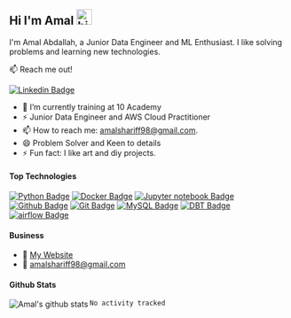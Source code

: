 ## Hi I'm Amal <img src="https://user-images.githubusercontent.com/1303154/88677602-1635ba80-d120-11ea-84d8-d263ba5fc3c0.gif" width="28px" height="28px" alt="hi">

I'm Amal Abdallah, a Junior Data Engineer and ML Enthusiast. I like solving problems and learning new technologies.

:mailbox: Reach me out!

[![Linkedin Badge](https://img.shields.io/badge/-Amal-0e76a8?style=flat&labelColor=0e76a8&logo=linkedin&logoColor=white)](https://www.linkedin.com/in/amal-abdallah-0b1a56150/) 


- 🔭 I’m currently training at 10 Academy
- ⚡ Junior Data Engineer and AWS Cloud Practitioner
- 📫 How to reach me: amalshariff98@gmail.com.
- 😄 Problem Solver and Keen to details
- ⚡ Fun fact: I like art and diy projects.

#### Top Technologies

<!-- TODO: Make technologies links takes you to repositories -->

[![Python Badge](https://img.shields.io/badge/-Python-F0DB4F?style=for-the-badge&labelColor=black&logo=python&logoColor=F0DB4F)](#)   [![Docker Badge](https://img.shields.io/badge/-Docker-007acc?style=for-the-badge&labelColor=black&logo=Docker&logoColor=007acc)](#)  [![Jupyter notebook Badge](https://img.shields.io/badge/-jupyter-FC6A03?style=for-the-badge&labelColor=black&logo=jupyter&logoColor=#FF4500)](#)  [![Github Badge](https://img.shields.io/badge/-github-white?style=for-the-badge&labelColor=black&logo=github&logoColor=#FF4500)](#)  [![Git Badge](https://img.shields.io/badge/-git-red?style=for-the-badge&labelColor=black&logo=git&logoColor=#FF4500)](#)  [![MySQL Badge](https://img.shields.io/badge/-MySQL-yellow?style=for-the-badge&labelColor=black&logo=MySQL&logoColor=#FF4500)](#)  [![DBT Badge](https://img.shields.io/badge/-DBT-red?style=for-the-badge&labelColor=black&logo=DBT&logoColor=#FF4500)](#)  [![airflow Badge](https://img.shields.io/badge/-airflow-green?style=for-the-badge&labelColor=black&logo=apacheairflow&logoColor=F0DB4F)](#)


#### Business
- :paperclip: [My Website](https://sites.google.com/view/amalshariff/home)
- :email: amalshariff98@gmail.com


#### Github Stats

  <img align="left" alt="Amal's github stats" src="https://github-readme-stats.vercel.app/api?username=Amulah-98&show_icons=true&hide_border=false&title_color=ff652f&icon_color=FFE400&bg_color=09131B&text_color=ffffff&border_color=0c1a25" />

</details>

<!--START_SECTION:waka-->

```text
No activity tracked
```

<!--END_SECTION:waka-->

</details>
